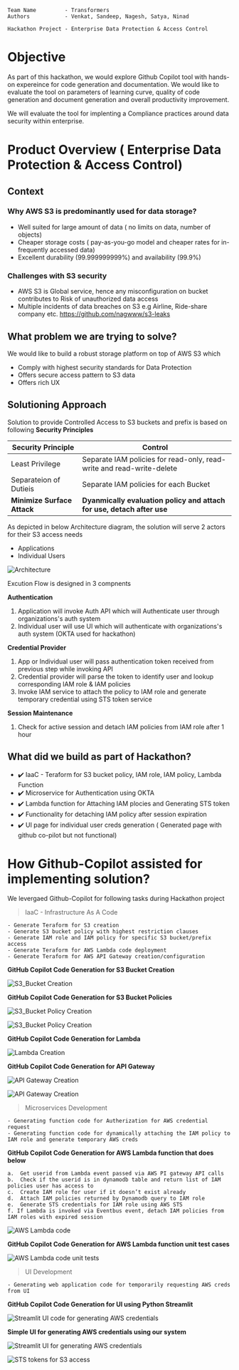 ```
Team Name         - Transformers 
Authors           - Venkat, Sandeep, Nagesh, Satya, Ninad

Hackathon Project - Enterprise Data Protection & Access Control 
```

# Objective

As part of this hackathon, we would explore Github Copilot tool with hands-on expereince for code generation and documentation. We would like to evaluate the tool on parameters of learning curve, quality of code generation and document generation and overall productivity improvement. 

We will evaluate the tool for implenting a Compliance practices around data security within enterprise.

# Product Overview ( Enterprise Data Protection & Access Control)

## **Context**

### Why AWS S3 is predominantly used for data storage?
- Well suited for large amount of data ( no limits on data, number of objects)
- Cheaper storage costs ( pay-as-you-go model and cheaper rates for in-frequently accessed data)
- Excellent durability (99.999999999%) and availability (99.9%)

### Challenges with S3 security
- AWS S3 is Global service, hence any misconfiguration on bucket contributes to Risk of unauthorized data access
- Multiple incidents of data breaches on S3 e.g Airline, Ride-share company etc. https://github.com/nagwww/s3-leaks

## What problem we are trying to solve?

We would like to build a robust storage platform on top of AWS S3 which 
- Comply with highest security standards for Data Protection
- Offers secure access pattern to S3 data
- Offers rich UX 

## Solutioning Approach

Solution to provide Controlled Access to S3 buckets and prefix is based on following **Security Principles**

| Security Principle| Control|
|-|-|
|Least Privilege| Separate IAM policies for read-only, read-write and read-write-delete|
|Separateion of Dutieis | Separate IAM policies for each Bucket|
|**Minimize Surface Attack**| **Dyanmically evaluation policy and attach for use, detach after use**|

As depicted in below Architecture diagram, the solution will serve 2 actors for their S3 access needs
- Applications
- Individual Users

![Architecture](arch_hackathon.png)

Excution Flow is designed in 3 compnents

**Authentication**
1. Application will invoke Auth API which will Authenticate user through organizations's auth system 
2. Individual user will use UI which will authenticate with organizations's auth system (OKTA used for hackathon)

**Credential Provider**
1. App or Individual user will pass authentication token received from previous step while invoking API
2. Credential provider will parse the token to identify user and lookup corresponding IAM role & IAM policies
3. Invoke IAM service to attach the policy to IAM role and generate temporary credential using STS token service

**Session Maintenance**
1. Check for active session and detach IAM policies from IAM role after 1 hour
   
## What did we build as part of Hackathon?

- ✔️ IaaC - Teraform for S3 bucket policy, IAM role, IAM policy, Lambda Function
- ✔️ Microservice for Authentication using OKTA
- ✔️ Lambda function for Attaching IAM plocies and Generating STS token
- ✔️ Functionality for detaching IAM policy after session expiration
- ✔️ UI page for individual user creds generation ( Generated page with github co-pilot but not functional)

# How Github-Copilot assisted for implementing solution?

We levergaed Github-Copilot for following tasks during Hackathon project

> IaaC - Infrastructure As A Code

    - Generate Teraform for S3 creation
    - Generate S3 bucket policy with highest restriction clauses
    - Generate IAM role and IAM policy for specific S3 bucket/prefix access
    - Generate Teraform for AWS Lambda code deployment
    - Generate Teraform for AWS API Gateway creation/configuration


**GitHub Copilot Code Generation for S3 Bucket Creation**

![S3_Bucket Creation](img/S3_Bucket_GitHub_CoPilot_Script_Generation.png)

**GitHub Copilot Code Generation for S3 Bucket Policies**

![S3_Bucket Policy Creation](img/IAM_Policies_GitHub_CoPilot_Script_Generation_1.png)

![S3_Bucket Policy Creation](img/IAM_Policies_GitHub_CoPilot_Script_Generation_2.png)

**GitHub Copilot Code Generation for Lambda**

![Lambda Creation](img/Lambda_GitHub_CoPilot_Script_Generation.png)

**GitHub Copilot Code Generation for API Gateway**

![API Gateway Creation](img/API_Gateway_GitHub_CoPilot_Script_Generation_1.png)

![API Gateway Creation](img/API_Gateway_GitHub_CoPilot_Script_Generation_2.png)

> Microservices Development

    - Generating function code for Autherization for AWS credential request
    - Generating function code for dynamically attaching the IAM policy to IAM role and generate temporary AWS creds

**GitHub Copilot Code Generation for AWS Lambda function that does below**

    a.	Get userid from Lambda event passed via AWS PI gateway API calls
    b.	Check if the userid is in dynamodb table and return list of IAM policies user has access to
    c.	Create IAM role for user if it doesn’t exist already
    d.	Attach IAM policies returned by Dynamodb query to IAM role
    e.	Generate STS credentials for IAM role using AWS STS
    f. If Lambda is invoked via Eventbus event, detach IAM policies from IAM roles with expired session
    
![AWS Lambda code](source/img/lambda_code1.png)

**GitHub Copilot Code Generation for AWS Lambda function unit test cases**

![AWS Lambda code unit tests](source/img/lambda_code2.png)



> UI Development

    - Generating web application code for temporarily requesting AWS creds from UI

**GitHub Copilot Code Generation for UI using Python Streamlit**

![Streamlit UI code for generating AWS credentials](ui/img/ui_code.png)

**Simple UI for generating AWS credentials using our system**

![Streamlit UI for generating AWS credentials](ui/img/ui.png)
    
![STS tokens for S3 access](img/hackathon_token.png)




